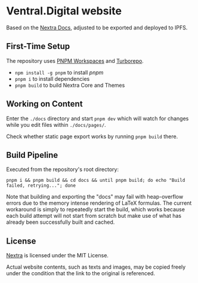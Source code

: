 # Ventral.Digital website

Based on the [Nextra Docs](https://github.com/shuding/nextra/tree/main/docs), adjusted to be exported and deployed to IPFS.

## First-Time Setup

The repository uses [PNPM Workspaces](https://pnpm.io/workspaces) and
[Turborepo](https://github.com/vercel/turborepo).

* `npm install -g pnpm` to install *pnpm*
* `pnpm i` to install dependencies
* `pnpm build` to build Nextra Core and Themes

## Working on Content

Enter the `./docs` directory and start `pnpm dev` which will watch for changes while you edit files within `./docs/pages/`.

Check whether static page export works by running `pnpm build` there.

## Build Pipeline

Executed from the repository's root directory:

`pnpm i && pnpm build && cd docs && until pnpm build; do echo "Build failed, retrying..."; done`

Note that building and exporting the "docs" may fail with heap-overflow errors due to the memory intense rendering of LaTeX formulas. The current workaround is simply to repeatedly start the build, which works because each build attempt will not start from scratch but make use of what has already been successfully built and cached.


## License

[Nextra](https://nextra.site) is licensed under the MIT License.

Actual website contents, such as texts and images, may be copied freely under the condition that the link to the original is referenced.